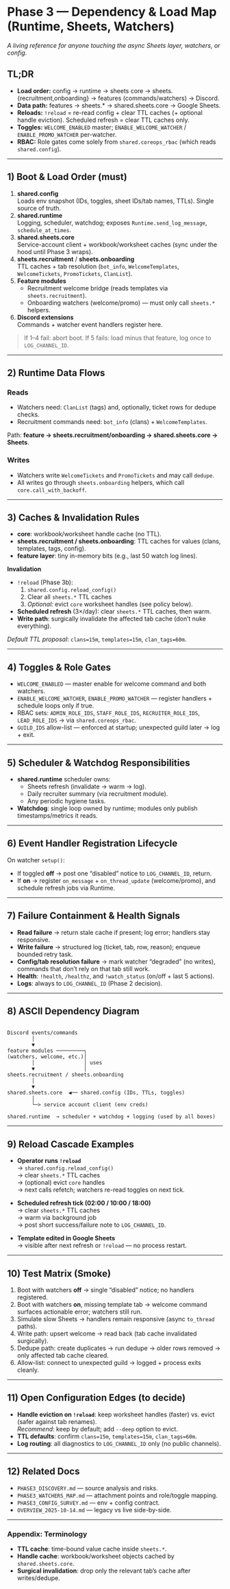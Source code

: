 # Phase 3 — Dependency & Load Map (Runtime, Sheets, Watchers)

_A living reference for anyone touching the async Sheets layer, watchers, or config._

## TL;DR
- **Load order:** config → runtime → sheets core → sheets.{recruitment,onboarding} → features (commands/watchers) → Discord.
- **Data path:** features → sheets.* → shared.sheets.core → Google Sheets.
- **Reloads:** `!reload` = re-read config + clear TTL caches (+ optional handle eviction). Scheduled refresh = clear TTL caches only.
- **Toggles:** `WELCOME_ENABLED` master; `ENABLE_WELCOME_WATCHER` / `ENABLE_PROMO_WATCHER` per-watcher.
- **RBAC:** Role gates come solely from `shared.coreops_rbac` (which reads `shared.config`).

---

## 1) Boot & Load Order (must)

1. **shared.config**  
   Loads env snapshot (IDs, toggles, sheet IDs/tab names, TTLs). Single source of truth.
2. **shared.runtime**  
   Logging, scheduler, watchdog; exposes `Runtime.send_log_message`, `schedule_at_times`.
3. **shared.sheets.core**  
   Service-account client + workbook/worksheet caches (sync under the hood until Phase 3 wraps).
4. **sheets.recruitment** / **sheets.onboarding**  
   TTL caches + tab resolution (`bot_info`, `WelcomeTemplates`, `WelcomeTickets`, `PromoTickets`, `ClanList`).
5. **Feature modules**  
   - Recruitment welcome bridge (reads templates via `sheets.recruitment`).  
   - Onboarding watchers (welcome/promo) — must only call `sheets.*` helpers.
6. **Discord extensions**  
   Commands + watcher event handlers register here.

> If 1–4 fail: abort boot. If 5 fails: load minus that feature, log once to `LOG_CHANNEL_ID`.

---

## 2) Runtime Data Flows

### Reads
- Watchers need: `ClanList` (tags) and, optionally, ticket rows for dedupe checks.  
- Recruitment commands need: `bot_info` (clans) + `WelcomeTemplates`.

Path: **feature → sheets.recruitment/onboarding → shared.sheets.core → Sheets**.

### Writes
- Watchers write `WelcomeTickets` and `PromoTickets` and may call `dedupe`.  
- All writes go through `sheets.onboarding` helpers, which call `core.call_with_backoff`.

---

## 3) Caches & Invalidation Rules

- **core**: workbook/worksheet handle cache (no TTL).
- **sheets.recruitment / sheets.onboarding**: TTL caches for values (clans, templates, tags, config).
- **feature layer**: tiny in-memory bits (e.g., last 50 watch log lines).

**Invalidation**
- `!reload` (Phase 3b):  
  1) `shared.config.reload_config()`  
  2) Clear all `sheets.*` TTL caches  
  3) _Optional:_ evict `core` worksheet handles (see policy below).
- **Scheduled refresh** (3×/day): clear `sheets.*` TTL caches, then warm.
- **Write path**: surgically invalidate the affected tab cache (don’t nuke everything).

_Default TTL proposal_: `clans=15m`, `templates=15m`, `clan_tags=60m`.

---

## 4) Toggles & Role Gates

- `WELCOME_ENABLED` — master enable for welcome command and both watchers.  
- `ENABLE_WELCOME_WATCHER`, `ENABLE_PROMO_WATCHER` — register handlers + schedule loops only if true.  
- RBAC sets: `ADMIN_ROLE_IDS`, `STAFF_ROLE_IDS`, `RECRUITER_ROLE_IDS`, `LEAD_ROLE_IDS` → via `shared.coreops_rbac`.  
- `GUILD_IDS` allow-list — enforced at startup; unexpected guild later → log + exit.

---

## 5) Scheduler & Watchdog Responsibilities

- **shared.runtime** scheduler owns:  
  - Sheets refresh (invalidate → warm → log).  
  - Daily recruiter summary (via recruitment module).  
  - Any periodic hygiene tasks.
- **Watchdog**: single loop owned by runtime; modules only publish timestamps/metrics it reads.

---

## 6) Event Handler Registration Lifecycle

On watcher `setup()`:
- If toggled **off** → post one “disabled” notice to `LOG_CHANNEL_ID`, return.
- If **on** → register `on_message` + `on_thread_update` (welcome/promo), and schedule refresh jobs via Runtime.

---

## 7) Failure Containment & Health Signals

- **Read failure** → return stale cache if present; log error; handlers stay responsive.  
- **Write failure** → structured log (ticket, tab, row, reason); enqueue bounded retry task.  
- **Config/tab resolution failure** → mark watcher “degraded” (no writes), commands that don’t rely on that tab still work.  
- **Health**: `!health`, `/healthz`, and `!watch_status` (on/off + last 5 actions).  
- **Logs**: always to `LOG_CHANNEL_ID` (Phase 2 decision).

---

## 8) ASCII Dependency Diagram

```

Discord events/commands
        │
        ▼
feature modules ─────────┐
(watchers, welcome, etc.)│
        │                │ uses
        ▼                │
sheets.recruitment / sheets.onboarding
        │
        ▼
shared.sheets.core  ◀── shared.config (IDs, TTLs, toggles)
        │
        └─> service account client (env creds)

shared.runtime  → scheduler + watchdog + logging (used by all boxes)

```

---

## 9) Reload Cascade Examples

- **Operator runs `!reload`**  
  → `shared.config.reload_config()`  
  → clear `sheets.*` TTL caches  
  → (optional) evict `core` handles  
  → next calls refetch; watchers re-read toggles on next tick.

- **Scheduled refresh tick (02:00 / 10:00 / 18:00)**  
  → clear `sheets.*` TTL caches  
  → warm via background job  
  → post short success/failure note to `LOG_CHANNEL_ID`.

- **Template edited in Google Sheets**  
  → visible after next refresh or `!reload` — no process restart.

---

## 10) Test Matrix (Smoke)

1. Boot with watchers **off** → single “disabled” notice; no handlers registered.  
2. Boot with watchers **on**, missing template tab → welcome command surfaces actionable error; watchers still run.  
3. Simulate slow Sheets → handlers remain responsive (async `to_thread` paths).  
4. Write path: upsert welcome → read back (tab cache invalidated surgically).  
5. Dedupe path: create duplicates → run dedupe → older rows removed → only affected tab cache cleared.  
6. Allow-list: connect to unexpected guild → logged + process exits cleanly.

---

## 11) Open Configuration Edges (to decide)

- **Handle eviction on `!reload`**: keep worksheet handles (faster) vs. evict (safer against tab renames).  
  _Recommend_: keep by default; add `--deep` option to evict.
- **TTL defaults**: confirm `clans=15m`, `templates=15m`, `clan_tags=60m`.  
- **Log routing**: all diagnostics to `LOG_CHANNEL_ID` only (no public channels).

---

## 12) Related Docs

- `PHASE3_DISCOVERY.md` — source analysis and risks.  
- `PHASE3_WATCHERS_MAP.md` — attachment points and role/toggle mapping.  
- `PHASE3_CONFIG_SURVEY.md` — env + config contract.  
- `OVERVIEW_2025-10-14.md` — legacy vs live side-by-side.  

---

### Appendix: Terminology

- **TTL cache**: time-bound value cache inside `sheets.*`.  
- **Handle cache**: workbook/worksheet objects cached by `shared.sheets.core`.  
- **Surgical invalidation**: drop only the relevant tab’s cache after writes/dedupe.

